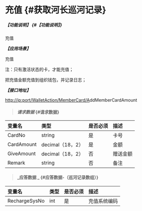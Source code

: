 # 充值 {#获取河长巡河记录}

##### _【功能说明】_ {#【功能说明】}

充值

_**【应用场景】**_

充值

注：只有激活状态的卡，才能充值；

把充值金额充值到组织钱包，并记录日志；

_**【接口地址】**_

[http://ip:port/WalletAction/MemberCard/A](http://ip:port/HMQuery/PatrolRiver/GetPatrolRivers)ddMemberCardAmount

> #### _请求数据_ {#请求数据}

| 变量名 | 类型 | 是否必须 | 描述 |
| :--- | :--- | :--- | :--- |
| CardNo | string | 是 | 卡号 |
| CardAmount | decimal（18，2） | 是 | 金额 |
| GiveAmount | decimal（18，2） | 否 | 赠送金额 |
| Remark | string | 否 | 备注 |

> #### _应答数据 _ {#应答数据-（巡河记录数组）}

| 变量名 | 类型 | 是否必须 | 描述 |
| :--- | :--- | :--- | :--- |
| RechargeSysNo | int | 是 | 充值系统编码 |




